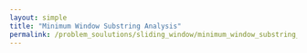 ```yaml
---
layout: simple
title: "Minimum Window Substring Analysis"
permalink: /problem_soulutions/sliding_window/minimum_window_substring_analysis
---
```



 